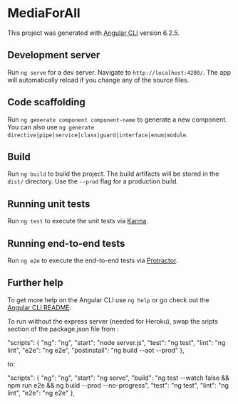 # MediaForAll

This project was generated with [Angular CLI](https://github.com/angular/angular-cli) version 6.2.5.

## Development server

Run `ng serve` for a dev server. Navigate to `http://localhost:4200/`. The app will automatically reload if you change any of the source files.

## Code scaffolding

Run `ng generate component component-name` to generate a new component. You can also use `ng generate directive|pipe|service|class|guard|interface|enum|module`.

## Build

Run `ng build` to build the project. The build artifacts will be stored in the `dist/` directory. Use the `--prod` flag for a production build.

## Running unit tests

Run `ng test` to execute the unit tests via [Karma](https://karma-runner.github.io).

## Running end-to-end tests

Run `ng e2e` to execute the end-to-end tests via [Protractor](http://www.protractortest.org/).

## Further help

To get more help on the Angular CLI use `ng help` or go check out the [Angular CLI README](https://github.com/angular/angular-cli/blob/master/README.md).

To run wiithout the express server (needed for Heroku), swap the sripts section of the package.json file from :

  "scripts": {
    "ng": "ng",
    "start": "node server.js",
    "test": "ng test",
    "lint": "ng lint",
    "e2e": "ng e2e",
    "postinstall": "ng build --aot --prod"
  },

to:

  "scripts": {
    "ng": "ng",
    "start": "ng serve",
    "build": "ng test --watch false && npm run e2e && ng build --prod --no-progress",
    "test": "ng test",
    "lint": "ng lint",
    "e2e": "ng e2e"
  },

